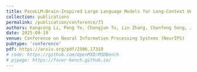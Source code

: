 ```yaml
---
title: PaceLLM:Brain-Inspired Large Language Models for Long-Context Understanding
collection: publications
permalink: /publication/conference/73
authors: Kangcong Li, Peng Ye, Chongjun Tu, Lin Zhang, Chunfeng Song, Jiamin Wu, Tao Yang, Qihao Zheng, <b>Tao Chen</b>
date: 2025-09-19
venue: Conference on Neural Information Processing Systems (NeurIPS)
pubtype: 'conference'
pdf: https://arxiv.org/pdf/2506.17310
# code: https://github.com/OpenM3D/M3DBench
# pjpage: https://favor-bench.github.io/
---
```


<!-- paperurl: 'http://academicpages.github.io/files/paper1.pdf'
citation: 'Your Name, You. (2009). &quot;Paper Title Number 1.&quot; <i>Journal 1</i>. 1(1).' -->
<!-- [Download paper here](http://academicpages.github.io/files/paper1.pdf) -->
